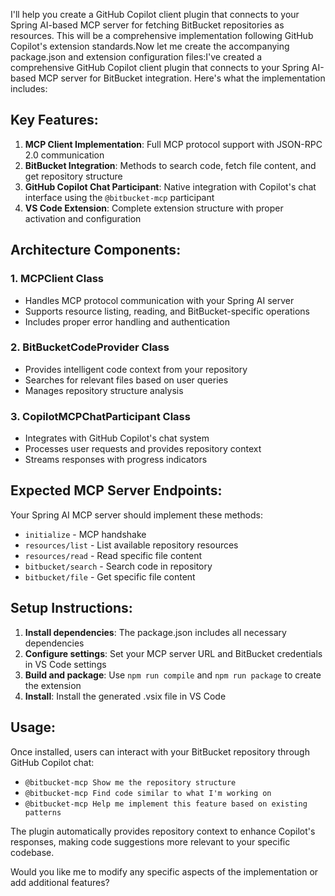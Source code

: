I'll help you create a GitHub Copilot client plugin that connects to your Spring AI-based MCP server for fetching BitBucket repositories as resources. This will be a comprehensive implementation following GitHub Copilot's extension standards.Now let me create the accompanying package.json and extension configuration files:I've created a comprehensive GitHub Copilot client plugin that connects to your Spring AI-based MCP server for BitBucket integration. Here's what the implementation includes:

## Key Features:

1. **MCP Client Implementation**: Full MCP protocol support with JSON-RPC 2.0 communication
2. **BitBucket Integration**: Methods to search code, fetch file content, and get repository structure
3. **GitHub Copilot Chat Participant**: Native integration with Copilot's chat interface using the `@bitbucket-mcp` participant
4. **VS Code Extension**: Complete extension structure with proper activation and configuration

## Architecture Components:

### 1. **MCPClient Class**
- Handles MCP protocol communication with your Spring AI server
- Supports resource listing, reading, and BitBucket-specific operations
- Includes proper error handling and authentication

### 2. **BitBucketCodeProvider Class**
- Provides intelligent code context from your repository
- Searches for relevant files based on user queries
- Manages repository structure analysis

### 3. **CopilotMCPChatParticipant Class**
- Integrates with GitHub Copilot's chat system
- Processes user requests and provides repository context
- Streams responses with progress indicators

## Expected MCP Server Endpoints:

Your Spring AI MCP server should implement these methods:
- `initialize` - MCP handshake
- `resources/list` - List available repository resources
- `resources/read` - Read specific file content
- `bitbucket/search` - Search code in repository
- `bitbucket/file` - Get specific file content

## Setup Instructions:

1. **Install dependencies**: The package.json includes all necessary dependencies
2. **Configure settings**: Set your MCP server URL and BitBucket credentials in VS Code settings
3. **Build and package**: Use `npm run compile` and `npm run package` to create the extension
4. **Install**: Install the generated .vsix file in VS Code

## Usage:

Once installed, users can interact with your BitBucket repository through GitHub Copilot chat:
- `@bitbucket-mcp Show me the repository structure`
- `@bitbucket-mcp Find code similar to what I'm working on`
- `@bitbucket-mcp Help me implement this feature based on existing patterns`

The plugin automatically provides repository context to enhance Copilot's responses, making code suggestions more relevant to your specific codebase.

Would you like me to modify any specific aspects of the implementation or add additional features?